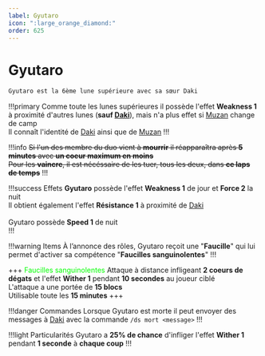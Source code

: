 ```yaml
---
label: Gyutaro 
icon: ":large_orange_diamond:"
order: 625
---
```


# Gyutaro 

```txt
Gyutaro est la 6ème lune supérieure avec sa sœur Daki
```

!!!primary
Comme toute les lunes supérieures il possède l'effet **Weakness 1** à proximité d'autres lunes (**sauf [Daki](./daki)**), mais n'a plus effet si [Muzan](./muzan) change de camp <br>
Il connaît l'identité de [Daki](./daki) ainsi que de [Muzan](./muzan)
!!!


!!!info 
~~Si l'un des membre du duo vient à **mourrir** il réapparaîtra après **5 minutes** avec **un coeur maximum en moins** <br>
Pour les **vaincre**, il est nécéssaire de les tuer, tous les deux, dans **ce laps de temps**~~
!!!


!!!success Effets
**Gyutaro** possède l'effet **Weakness 1** de jour et **Force 2** la nuit <br>
Il obtient également l'effet **Résistance 1** à proximité de [Daki](./daki) <br>
<br>
Gyutaro possède **Speed 1** de nuit <br>
!!!


!!!warning Items
À l’annonce des rôles, Gyutaro reçoit une "**Faucille**" qui lui permet d'activer sa compétence "**Faucilles sanguinolentes**"
!!!


+++ <d style="color:lime;">Faucilles sanguinolentes</d>
Attaque à distance infligeant **2 coeurs de dégats** et l'effet **Wither 1** pendant **10 secondes** au joueur ciblé <br>
L'attaque a une portée de **15 blocs** <br>
Utilisable toute les **15 minutes**
+++


!!!danger Commandes
Lorsque Gyutaro est morte il peut envoyer des messages à [Daki](./daki) avec la commande ```/ds mort <message>```
!!!


!!!light Particularités
Gyutaro a **25% de chance** d'infliger l'effet **Wither 1** pendant **1 seconde** à **chaque coup**
!!!















